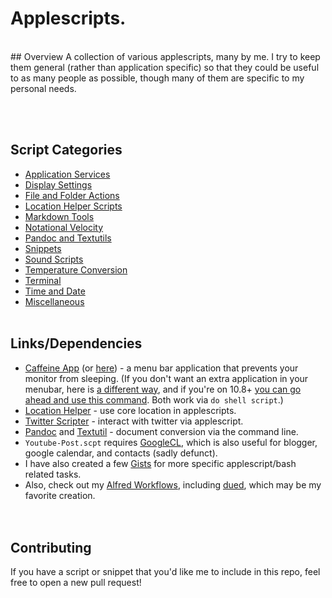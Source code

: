 Applescripts.
============
<BR>
## Overview
A collection of various applescripts, many by me. I try to keep them general (rather than application specific) so that they could be useful to as many people as possible, though many of them are specific to my personal needs.  <br>  

<BR><BR>

## Script Categories 

- [Application Services](https://github.com/unforswearing/applescript/tree/master/Application%20Services)
- [Display Settings](https://github.com/unforswearing/applescript/tree/master/Display%20Settings)  
- [File and Folder Actions](https://github.com/unforswearing/applescript/tree/master/File%20and%20Folder%20Actions)  
- [Location Helper Scripts](https://github.com/unforswearing/applescript/tree/master/Location%20Helper%20Scripts)  
- [Markdown Tools](https://github.com/unforswearing/applescript/tree/master/Markdown%20Tools)  
- [Notational Velocity](http://github.com/unforswearing/applescript/tree/master/Notational%20Velocity)  
- [Pandoc and Textutils](https://github.com/unforswearing/applescript/tree/master/Pandoc%20and%20Textutils)  
- [Snippets](https://github.com/unforswearing/applescript/tree/master/Snippets)  
- [Sound Scripts](https://github.com/unforswearing/applescript/tree/master/Sound%20Scripts)  
- [Temperature Conversion](https://github.com/unforswearing/applescript/tree/master/Temperature%20Conversion)  
- [Terminal](https://github.com/unforswearing/applescript/tree/master/Terminal) 
- [Time and Date](https://github.com/unforswearing/applescript/tree/master/Time%20and%20Date) 
- [Miscellaneous](https://github.com/unforswearing/applescript/tree/master/-%20Misc) 
<BR><BR>


## Links/Dependencies  

- [Caffeine App](http://lightheadsw.com/caffeine/) (or [here](http://macdownload.informer.com/caffeine)) - a menu bar application that prevents your monitor from sleeping. (If you don't want an extra application in your menubar, here is [a different way](http://lifehacker.com/5767991/how-to-force-your-mac-to-stay-awake-indefinitely-via-the-command-line), and if you're on 10.8+ [you can go ahead and use this command](https://developer.apple.com/library/mac/documentation/Darwin/Reference/Manpages/man8/caffeinate.8.html). Both work via ```do shell script```.)                                                                                    
- [Location Helper](http://www.mousedown.net/mouseware/LocationHelper.html) - use core location in applescripts.   
- [Twitter Scripter](http://www.mousedown.net/mouseware/TwitterScripter.html) - interact with twitter via applescript.  
- [Pandoc](http://johnmacfarlane.net/pandoc/) and [Textutil](https://developer.apple.com/library/mac/documentation/Darwin/Reference/ManPages/man1/textutil.1.html) - document conversion via the command line.    
- `Youtube-Post.scpt` requires [GoogleCL](https://code.google.com/p/googlecl/), which is also useful for blogger, google calendar, and contacts (sadly defunct).      
- I have also created a few [Gists](https://gist.github.com/unforswearing) for more specific applescript/bash related tasks.  
- Also, check out my [Alfred Workflows](https://github.com/unforswearing/alfredWorkflows), including [dued](https://github.com/unforswearing/dued), which may be my favorite creation.  
<BR><BR>

## Contributing  

If you have a script or snippet that you'd like me to include in this repo, feel free to open a new pull request!  

<BR><BR>
